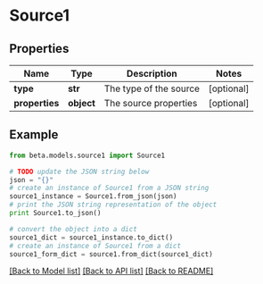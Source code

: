 # Source1


## Properties
Name | Type | Description | Notes
------------ | ------------- | ------------- | -------------
**type** | **str** | The type of the source | [optional] 
**properties** | **object** | The source properties | [optional] 

## Example

```python
from beta.models.source1 import Source1

# TODO update the JSON string below
json = "{}"
# create an instance of Source1 from a JSON string
source1_instance = Source1.from_json(json)
# print the JSON string representation of the object
print Source1.to_json()

# convert the object into a dict
source1_dict = source1_instance.to_dict()
# create an instance of Source1 from a dict
source1_form_dict = source1.from_dict(source1_dict)
```
[[Back to Model list]](../README.md#documentation-for-models) [[Back to API list]](../README.md#documentation-for-api-endpoints) [[Back to README]](../README.md)


